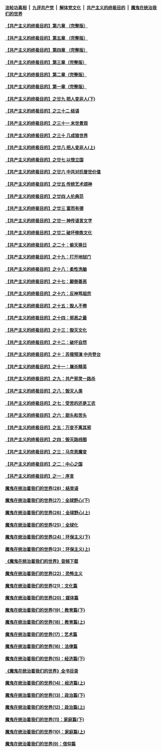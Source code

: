 ####  [法轮功真相](../../../../basic/blob/master/README.md?t=07101831) &nbsp;|&nbsp; [九评共产党](../../../../9ping.md/blob/master/README.md?t=07101831) &nbsp;|&nbsp; [解体党文化](../../../../jtdwh.md/blob/master/README.md?t=07101831)  &nbsp;|&nbsp; [共产主义的终极目的](../../../../gczydzjmd.md/blob/master/README.md?t=07101831) &nbsp;|&nbsp; [魔鬼在统治我们的世界](../../../../mgztzwmdsj.md/blob/master/README.md?t=07101831) 

#### [【共产主义的终极目的】第六章 （完整版）](../pages/nsc422/n11428913.md?t=07101831) 

#### [【共产主义的终极目的】第五章 （完整版）](../pages/nsc422/n11428912.md?t=07101831) 

#### [【共产主义的终极目的】第四章 （完整版）](../pages/nsc422/n11428907.md?t=07101831) 

#### [【共产主义的终极目的】第三章（完整版）](../pages/nsc422/n11428848.md?t=07101831) 

#### [【共产主义的终极目的】第二章（完整版）](../pages/nsc422/n11428831.md?t=07101831) 

#### [【共产主义的终极目的】第一章（完整版）](../pages/nsc422/n11417651.md?t=07101831) 

#### [【共产主义的终极目的】之廿九 把人变非人(下)](../pages/nsc422/n11344140.md?t=07101831) 

#### [【共产主义的终极目的】之三十二 结语](../pages/nsc422/n11360535.md?t=07101831) 

#### [【共产主义的终极目的】之三十一 末世景观](../pages/nsc422/n11351129.md?t=07101831) 

#### [【共产主义的终极目的】之三十 几成狼世界](../pages/nsc422/n11348280.md?t=07101831) 

#### [【共产主义的终极目的】之廿八 把人变非人(上)](../pages/nsc422/n11340492.md?t=07101831) 

#### [【共产主义的终极目的】之廿七 以恨立国](../pages/nsc422/n11336944.md?t=07101831) 

#### [【共产主义的终极目的】之廿六 中共对抗普世价值](../pages/nsc422/n11324785.md?t=07101831) 

#### [【共产主义的终极目的】之廿五 传统艺术颂神](../pages/nsc422/n11296396.md?t=07101831) 

#### [【共产主义的终极目的】之廿四 人伦典范](../pages/nsc422/n11296397.md?t=07101831) 

#### [【共产主义的终极目的】之廿三 富而有德](../pages/nsc422/n11283598.md?t=07101831) 

#### [【共产主义的终极目的】之廿一 神传语言文字](../pages/nsc422/n11263265.md?t=07101831) 

#### [【共产主义的终极目的】之廿二 破坏修炼文化](../pages/nsc422/n11245728.md?t=07101831) 

#### [【共产主义的终极目的】之二十：偷天换日](../pages/nsc422/n11238846.md?t=07101831) 

#### [【共产主义的终极目的】之十九：打开地狱门](../pages/nsc422/n11206376.md?t=07101831) 

#### [【共产主义的终极目的】之十八：柔性洗脑](../pages/nsc422/n11199994.md?t=07101831) 

#### [【共产主义的终极目的】之十七：颠倒善恶](../pages/nsc422/n11179782.md?t=07101831) 

#### [【共产主义的终极目的】之十六：反神骂祖宗](../pages/nsc422/n11166798.md?t=07101831) 

#### [【共产主义的终极目的】之十五：毁人不倦](../pages/nsc422/n11166792.md?t=07101831) 

#### [【共产主义的终极目的】之十四：邪恶之最](../pages/nsc422/n11150249.md?t=07101831) 

#### [【共产主义的终极目的】之十三：毁灭文化](../pages/nsc422/n11135227.md?t=07101831) 

#### [【共产主义的终极目的】之十二：破坏自然](../pages/nsc422/n11135214.md?t=07101831) 

#### [【共产主义的终极目的】之十：苏俄预演 中共登台](../pages/nsc422/n11118424.md?t=07101831) 

#### [【共产主义的终极目的】之十一：屠杀精英](../pages/nsc422/n11118442.md?t=07101831) 

#### [【共产主义的终极目的】之九：共产邪灵一路杀](../pages/nsc422/n11114139.md?t=07101831) 

#### [【共产主义的终极目的】之八：毁灭人类](../pages/nsc422/n11108503.md?t=07101831) 

#### [【共产主义的终极目的】之七：受苦的还是工农](../pages/nsc422/n11101809.md?t=07101831) 

#### [【共产主义的终极目的】之六：甜头和苦头](../pages/nsc422/n11096971.md?t=07101831) 

#### [【共产主义的终极目的】之五：万变不离其邪](../pages/nsc422/n11091285.md?t=07101831) 

#### [【共产主义的终极目的】之四：毁灭路线图](../pages/nsc422/n11086284.md?t=07101831) 

#### [【共产主义的终极目的】之三：马克思魔变](../pages/nsc422/n11061941.md?t=07101831) 

#### [【共产主义的终极目的】之二：中心之国](../pages/nsc422/n11047728.md?t=07101831) 

#### [【共产主义的终极目的】之一：序言](../pages/nsc422/n11086077.md?t=07101831) 

#### [魔鬼在统治着我们的世界(28)：结束语](../pages/nsc422/n10936246.md?t=07101831) 

#### [魔鬼在统治着我们的世界(27)：全球野心(下)](../pages/nsc422/n10928319.md?t=07101831) 

#### [魔鬼在统治着我们的世界(26)：全球野心(上)](../pages/nsc422/n10900318.md?t=07101831) 

#### [魔鬼在统治着我们的世界(25)：全球化](../pages/nsc422/n10788205.md?t=07101831) 

#### [魔鬼在统治着我们的世界(24)：环保主义(下)](../pages/nsc422/n10695307.md?t=07101831) 

#### [魔鬼在统治着我们的世界(23)：环保主义(上)](../pages/nsc422/n10688613.md?t=07101831) 

#### [《魔鬼在统治着我们的世界》音频下载](../pages/nsc422/n10635553.md?t=07101831) 

#### [魔鬼在统治着我们的世界(22)：恐怖主义](../pages/nsc422/n10614727.md?t=07101831) 

#### [魔鬼在统治着我们的世界(21)：文化篇](../pages/nsc422/n10597706.md?t=07101831) 

#### [魔鬼在统治着我们的世界(20)：媒体篇](../pages/nsc422/n10586579.md?t=07101831) 

#### [魔鬼在统治着我们的世界(19)：教育篇(下)](../pages/nsc422/n10564808.md?t=07101831) 

#### [魔鬼在统治着我们的世界(18)：教育篇(上)](../pages/nsc422/n10526970.md?t=07101831) 

#### [魔鬼在统治着我们的世界(17)：艺术篇](../pages/nsc422/n10499093.md?t=07101831) 

#### [魔鬼在统治着我们的世界(16)：法律篇](../pages/nsc422/n10485969.md?t=07101831) 

#### [魔鬼在统治着我们的世界(15)：经济篇(下)](../pages/nsc422/n10469975.md?t=07101831) 

#### [《魔鬼在统治着我们的世界》全书目录](../pages/nsc422/n10464261.md?t=07101831) 

#### [魔鬼在统治着我们的世界(14)：经济篇(上)](../pages/nsc422/n10457370.md?t=07101831) 

#### [魔鬼在统治着我们的世界(13)：政治篇(下)](../pages/nsc422/n10448270.md?t=07101831) 

#### [魔鬼在统治着我们的世界(12)：政治篇(上)](../pages/nsc422/n10444576.md?t=07101831) 

#### [魔鬼在统治着我们的世界(11)：家庭篇(下)](../pages/nsc422/n10440961.md?t=07101831) 

#### [魔鬼在统治着我们的世界(10)：家庭篇(上)](../pages/nsc422/n10435448.md?t=07101831) 

#### [魔鬼在统治着我们的世界(9)：信仰篇](../pages/nsc422/n10432159.md?t=07101831) 

